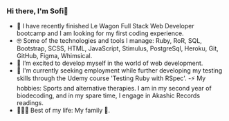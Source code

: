 ### Hi there, I'm Sofi👋
- 🚀 I have recently finished Le Wagon Full Stack Web Developer bootcamp and I am looking for my first coding experience.
- 🤓 Some of the technologies and tools I manage: Ruby, RoR, SQL, Bootstrap, SCSS, HTML, JavaScript, Stimulus, PostgreSql, Heroku, Git, GitHub, Figma, Whimsical.
- 🔭 I’m excited to develop myself in the world of web development.
- 🌱 I'm currently seeking employment while further developing my testing skills through the Udemy course 'Testing Ruby with RSpec'.
-⚡ My hobbies: Sports and alternative therapies. I am in my second year of biodecoding, and in my spare time, I engage in Akashic Records readings.
- 🧑‍👩‍🧒 Best of my life: My family 💖.
